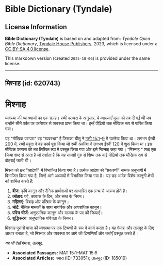 # Bible Dictionary (Tyndale)

## License Information

**Bible Dictionary (Tyndale)** is based on and adapted from: _Tyndale Open Bible Dictionary_, [Tyndale House Publishers](https://tyndaleopenresources.com/), 2023, which is licensed under a [CC BY-SA 4.0 license](https://creativecommons.org/licenses/by-sa/4.0/legalcode.en).

This markdown version (created `2025-10-06`) is provided under the same license.



--------------------------------

## मिश्नाह (id: 620743)

मिश्नाह
=======

व्यवस्था की व्याख्याओं का एक संग्रह। रब्बी परम्परा के अनुसार, ये व्याख्याएँ मूसा को तब दी गई थीं जब उन्होंने सीनै पर्वत पर परमेश्वर से व्यवस्था प्राप्त किया था। इन्हें पीढ़ियों तक मौखिक रूप से पारित किया गया।

यह "मौखिक परम्परा" वह "व्यवस्था" है जिसका यीशु ने [मत्ती 15:1](https://ref.ly/Matt15:1-Matt15:9)–[9](https://ref.ly/Matt15:1-Matt15:9) में उल्लेख किया था। लगभग ईस्वी 200 में, रब्बी यहूदा ने वह कार्य पूरा किया जो रब्बी अकीबा ने लगभग ईस्वी 120 में शुरू किया था। इस मौखिक परम्परा को तब लिखित रूप में प्रस्तुत किया गया और इसे मिश्नाह कहा गया। "मिश्नाह " शब्द एक क्रिया शब्द से आता है जो दर्शाता है कि यह सामग्री गुरु से शिष्य तक कई पीढ़ियों तक मौखिक रूप से दोहराई जाती थी।

मिश्ना को छह "आदेशों" में विभाजित किया गया है। प्रत्येक आदेश को "प्रकरणों" नामक अनुभागों में विभाजित किया गया है, जिन्हें आगे अध्यायों में विभाजित किया गया है। यह छह आदेश विशेष कानूनी क्षेत्रों को शामिल करते हैं:

1. **बीज**: कृषि कानून और दैनिक प्रार्थनाओं पर आधारित एक ग्रन्थ से आरम्भ होते हैं।
2. **त्योहार**: पर्व, उपवास के दिन, और सब्त के नियम।
3. **महिलाएं**: विवाह और परिवार के कानून।
4. **चोटें**: नैतिक मानकों के साथ नागरिक और आपराधिक कानून।
5. **पवित्र चीजें**: अनुष्ठानिक कानून और याजक के पद की क्रियाएँ।
6. **शुद्धिकरण**: अनुष्ठानिक पवित्रता के नियम।

मिश्नाह पुरानी वाचा की व्यवस्था पर एक टिप्पणी के रूप में कार्य करता है। यह गेमारा और तलमूद के लिए आधार बनाता है, जो मिश्नाह और व्यवस्था पर आगे की टिप्पणियाँ और चर्चाएँ प्रस्तुत करते हैं।

*यह भी देखें* गेमारा; तलमूद.

* **Associated Passages:** MAT 15:1–MAT 15:9
* **Associated Articles:** गमारा  (ID: 733051); तालमुद (ID: 185019)


